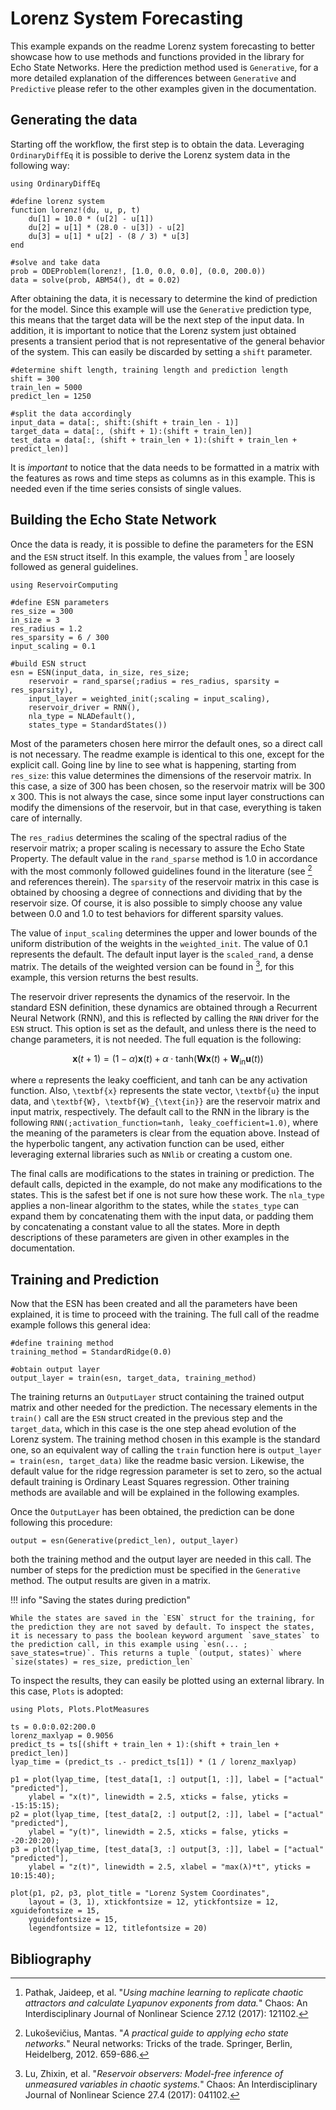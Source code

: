 # Lorenz System Forecasting

This example expands on the readme Lorenz system forecasting to better showcase how to use methods and functions provided in the library for Echo State Networks. Here the prediction method used is `Generative`, for a more detailed explanation of the differences between `Generative` and `Predictive` please refer to the other examples given in the documentation.

## Generating the data

Starting off the workflow, the first step is to obtain the data. Leveraging `OrdinaryDiffEq` it is possible to derive the Lorenz system data in the following way:

```@example lorenz
using OrdinaryDiffEq

#define lorenz system
function lorenz!(du, u, p, t)
    du[1] = 10.0 * (u[2] - u[1])
    du[2] = u[1] * (28.0 - u[3]) - u[2]
    du[3] = u[1] * u[2] - (8 / 3) * u[3]
end

#solve and take data
prob = ODEProblem(lorenz!, [1.0, 0.0, 0.0], (0.0, 200.0))
data = solve(prob, ABM54(), dt = 0.02)
```

After obtaining the data, it is necessary to determine the kind of prediction for the model. Since this example will use the `Generative` prediction type, this means that the target data will be the next step of the input data. In addition, it is important to notice that the Lorenz system just obtained presents a transient period that is not representative of the general behavior of the system. This can easily be discarded by setting a `shift` parameter.

```@example lorenz
#determine shift length, training length and prediction length
shift = 300
train_len = 5000
predict_len = 1250

#split the data accordingly
input_data = data[:, shift:(shift + train_len - 1)]
target_data = data[:, (shift + 1):(shift + train_len)]
test_data = data[:, (shift + train_len + 1):(shift + train_len + predict_len)]
```

It is *important* to notice that the data needs to be formatted in a matrix with the features as rows and time steps as columns as in this example. This is needed even if the time series consists of single values.

## Building the Echo State Network

Once the data is ready, it is possible to define the parameters for the ESN and the `ESN` struct itself. In this example, the values from [^1] are loosely followed as general guidelines.

```@example lorenz
using ReservoirComputing

#define ESN parameters
res_size = 300
in_size = 3
res_radius = 1.2
res_sparsity = 6 / 300
input_scaling = 0.1

#build ESN struct
esn = ESN(input_data, in_size, res_size;
    reservoir = rand_sparse(;radius = res_radius, sparsity = res_sparsity),
    input_layer = weighted_init(;scaling = input_scaling),
    reservoir_driver = RNN(),
    nla_type = NLADefault(),
    states_type = StandardStates())
```

Most of the parameters chosen here mirror the default ones, so a direct call is not necessary. The readme example is identical to this one, except for the explicit call. Going line by line to see what is happening, starting from `res_size`: this value determines the dimensions of the reservoir matrix. In this case, a size of 300 has been chosen, so the reservoir matrix will be 300 x 300. This is not always the case, since some input layer constructions can modify the dimensions of the reservoir, but in that case, everything is taken care of internally.

The `res_radius` determines the scaling of the spectral radius of the reservoir matrix; a proper scaling is necessary to assure the Echo State Property. The default value in the `rand_sparse` method is 1.0 in accordance with the most commonly followed guidelines found in the literature (see [^2] and references therein). The `sparsity` of the reservoir matrix in this case is obtained by choosing a degree of connections and dividing that by the reservoir size. Of course, it is also possible to simply choose any value between 0.0 and 1.0 to test behaviors for different sparsity values.

The value of `input_scaling` determines the upper and lower bounds of the uniform distribution of the weights in the `weighted_init`. The value of 0.1 represents the default. The default input layer is the `scaled_rand`, a dense matrix. The details of the weighted version can be found in [^3], for this example, this version returns the best results.

The reservoir driver represents the dynamics of the reservoir. In the standard ESN definition, these dynamics are obtained through a Recurrent Neural Network (RNN), and this is reflected by calling the `RNN` driver for the `ESN` struct. This option is set as the default, and unless there is the need to change parameters, it is not needed. The full equation is the following:

```math
\textbf{x}(t+1) = (1-\alpha)\textbf{x}(t) + \alpha \cdot \text{tanh}(\textbf{W}\textbf{x}(t)+\textbf{W}_{\text{in}}\textbf{u}(t))
```

where ``α`` represents the leaky coefficient, and tanh can be any activation function. Also, ``\textbf{x}`` represents the state vector, ``\textbf{u}`` the input data, and ``\textbf{W}, \textbf{W}_{\text{in}}`` are the reservoir matrix and input matrix, respectively. The default call to the RNN in the library is the following `RNN(;activation_function=tanh, leaky_coefficient=1.0)`, where the meaning of the parameters is clear from the equation above. Instead of the hyperbolic tangent, any activation function can be used, either leveraging external libraries such as `NNlib` or creating a custom one.

The final calls are modifications to the states in training or prediction. The default calls, depicted in the example, do not make any modifications to the states. This is the safest bet if one is not sure how these work. The `nla_type` applies a non-linear algorithm to the states, while the `states_type` can expand them by concatenating them with the input data, or padding them by concatenating a constant value to all the states. More in depth descriptions of these parameters are given in other examples in the documentation.

## Training and Prediction

Now that the ESN has been created and all the parameters have been explained, it is time to proceed with the training. The full call of the readme example follows this general idea:

```@example lorenz
#define training method
training_method = StandardRidge(0.0)

#obtain output layer
output_layer = train(esn, target_data, training_method)
```

The training returns an `OutputLayer` struct containing the trained output matrix and other  needed for the prediction. The necessary elements in the `train()` call are the `ESN` struct created in the previous step and the `target_data`, which in this case is the one step ahead evolution of the Lorenz system. The training method chosen in this example is the standard one, so an equivalent way of calling the `train` function here is `output_layer = train(esn, target_data)` like the readme basic version. Likewise, the default value for the ridge regression parameter is set to zero, so the actual default training is Ordinary Least Squares regression. Other training methods are available and will be explained in the following examples.

Once the `OutputLayer` has been obtained, the prediction can be done following this procedure:

```@example lorenz
output = esn(Generative(predict_len), output_layer)
```

both the training method and the output layer are needed in this call. The number of steps for the prediction must be specified in the `Generative` method. The output results are given in a matrix.

!!! info "Saving the states during prediction"
    
    While the states are saved in the `ESN` struct for the training, for the prediction they are not saved by default. To inspect the states, it is necessary to pass the boolean keyword argument `save_states` to the prediction call, in this example using `esn(... ; save_states=true)`. This returns a tuple `(output, states)` where `size(states) = res_size, prediction_len`

To inspect the results, they can easily be plotted using an external library. In this case, `Plots` is adopted:

```@example lorenz
using Plots, Plots.PlotMeasures

ts = 0.0:0.02:200.0
lorenz_maxlyap = 0.9056
predict_ts = ts[(shift + train_len + 1):(shift + train_len + predict_len)]
lyap_time = (predict_ts .- predict_ts[1]) * (1 / lorenz_maxlyap)

p1 = plot(lyap_time, [test_data[1, :] output[1, :]], label = ["actual" "predicted"],
    ylabel = "x(t)", linewidth = 2.5, xticks = false, yticks = -15:15:15);
p2 = plot(lyap_time, [test_data[2, :] output[2, :]], label = ["actual" "predicted"],
    ylabel = "y(t)", linewidth = 2.5, xticks = false, yticks = -20:20:20);
p3 = plot(lyap_time, [test_data[3, :] output[3, :]], label = ["actual" "predicted"],
    ylabel = "z(t)", linewidth = 2.5, xlabel = "max(λ)*t", yticks = 10:15:40);

plot(p1, p2, p3, plot_title = "Lorenz System Coordinates",
    layout = (3, 1), xtickfontsize = 12, ytickfontsize = 12, xguidefontsize = 15,
    yguidefontsize = 15,
    legendfontsize = 12, titlefontsize = 20)
```

## Bibliography

[^1]: Pathak, Jaideep, et al. "_Using machine learning to replicate chaotic attractors and calculate Lyapunov exponents from data._" Chaos: An Interdisciplinary Journal of Nonlinear Science 27.12 (2017): 121102.
[^2]: Lukoševičius, Mantas. "_A practical guide to applying echo state networks._" Neural networks: Tricks of the trade. Springer, Berlin, Heidelberg, 2012. 659-686.
[^3]: Lu, Zhixin, et al. "_Reservoir observers: Model-free inference of unmeasured variables in chaotic systems._" Chaos: An Interdisciplinary Journal of Nonlinear Science 27.4 (2017): 041102.
